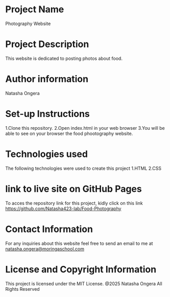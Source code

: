 # Project Name

Photography Website

# Project Description

This website is dedicated to posting photos about food.

# Author information

Natasha Ongera

# Set-up Instructions

1.Clone this repository.
2.Open index.html in your web browser
3.You will be able to see on your browser the food phootography website.

# Technologies used

The following technologies were used to create this project
1.HTML
2.CSS

# link to live site on GitHub Pages

To acces the repository link for this project, kidly click on this link
https://github.com/Natasha423-lab/Food-Photography

# Contact Information

For any inquiries about this website feel free to send an email to me at natasha.ongera@moringaschool.com

# License and Copyright Information

This project is licensed under the MIT License.
@2025 Natasha Ongera All Rights Reserved
